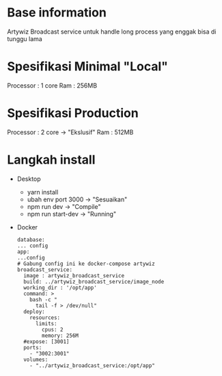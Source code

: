 # Base information
Artywiz Broadcast service untuk handle long process yang enggak bisa di tunggu lama

# Spesifikasi Minimal "Local"
Processor : 1 core
Ram : 256MB

# Spesifikasi Production
Processor : 2 core -> "Ekslusif"
Ram : 512MB

# Langkah install 
- Desktop
  - yarn install
  - ubah env port 3000 -> "Sesuaikan"
  - npm run dev -> "Compile"
  - npm run start-dev -> "Running"

- Docker
  ```
  database:
  ... config
  app: 
  ...config
  # Gabung config ini ke docker-compose artywiz
  broadcast_service:
    image : artywiz_broadcast_service
    build: ../artywiz_broadcast_service/image_node
    working_dir : '/opt/app'
    command: >
      bash -c "
        tail -f > /dev/null"
    deploy:
      resources:
        limits:
          cpus: 2
          memory: 256M
    #expose: [3001]
    ports: 
      - "3002:3001"
    volumes:
      - "../artywiz_broadcast_service:/opt/app"
  ```
